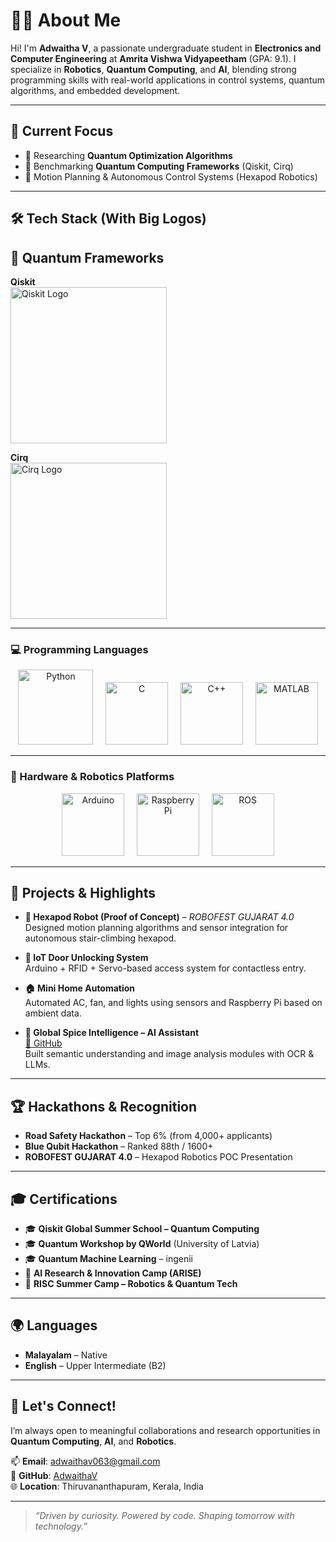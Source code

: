# 👩‍💻 About Me

Hi! I'm **Adwaitha V**, a passionate undergraduate student in **Electronics and Computer Engineering** at **Amrita Vishwa Vidyapeetham** (GPA: 9.1). I specialize in **Robotics**, **Quantum Computing**, and **AI**, blending strong programming skills with real-world applications in control systems, quantum algorithms, and embedded development.

---

## 🧠 Current Focus

- 🔬 Researching **Quantum Optimization Algorithms**
- 🧪 Benchmarking **Quantum Computing Frameworks** (Qiskit, Cirq)
- 🤖 Motion Planning & Autonomous Control Systems (Hexapod Robotics)

---

## 🛠️ Tech Stack (With Big Logos)


## 🧪 Quantum Frameworks

**Qiskit**  
<img src="https://raw.githubusercontent.com/qiskit-community/community.qiskit.org/main/static/images/logos/qiskit-logo.png" alt="Qiskit Logo" width="250">

**Cirq**  
<img src="https://raw.githubusercontent.com/quantumlib/Cirq/master/docs/images/Cirq_logo.png" alt="Cirq Logo" width="250">



---

### 💻 Programming Languages

<p align="center">
  <img src="https://www.python.org/static/community_logos/python-logo.png" alt="Python" width="120" />
  &nbsp;&nbsp;&nbsp;
  <img src="https://upload.wikimedia.org/wikipedia/commons/1/18/C_Programming_Language.svg" alt="C" width="100" />
  &nbsp;&nbsp;&nbsp;
  <img src="https://upload.wikimedia.org/wikipedia/commons/1/18/ISO_C%2B%2B_Logo.svg" alt="C++" width="100" />
  &nbsp;&nbsp;&nbsp;
  <img src="https://upload.wikimedia.org/wikipedia/commons/2/21/Matlab_Logo.png" alt="MATLAB" width="100" />
</p>

---

### 🔧 Hardware & Robotics Platforms

<p align="center">
  <img src="https://upload.wikimedia.org/wikipedia/commons/8/87/Arduino_Logo.svg" alt="Arduino" width="100" />
  &nbsp;&nbsp;&nbsp;
  <img src="https://upload.wikimedia.org/wikipedia/en/c/cb/Raspberry_Pi_Logo.svg" alt="Raspberry Pi" width="100" />
  &nbsp;&nbsp;&nbsp;
  <img src="https://upload.wikimedia.org/wikipedia/commons/b/bb/Ros_logo.svg" alt="ROS" width="100" />
</p>

---

## 🧩 Projects & Highlights

- **🔷 Hexapod Robot (Proof of Concept)** – *ROBOFEST GUJARAT 4.0*  
  Designed motion planning algorithms and sensor integration for autonomous stair-climbing hexapod.

- **🔐 IoT Door Unlocking System**  
  Arduino + RFID + Servo-based access system for contactless entry.

- **🏠 Mini Home Automation**  
  Automated AC, fan, and lights using sensors and Raspberry Pi based on ambient data.

- **🧠 Global Spice Intelligence – AI Assistant**  
  [🔗 GitHub](https://github.com/giri2021/Spice-intelligence-AI-Assistant)  
  Built semantic understanding and image analysis modules with OCR & LLMs.

---

## 🏆 Hackathons & Recognition

- **Road Safety Hackathon** – Top 6% (from 4,000+ applicants)  
- **Blue Qubit Hackathon** – Ranked 88th / 1600+  
- **ROBOFEST GUJARAT 4.0** – Hexapod Robotics POC Presentation

---

## 🎓 Certifications

- 🎓 **Qiskit Global Summer School – Quantum Computing**
- 🎓 **Quantum Workshop by QWorld** (University of Latvia)
- 🎓 **Quantum Machine Learning** – ingenii
- 🤖 **AI Research & Innovation Camp (ARISE)**
- 🧪 **RISC Summer Camp – Robotics & Quantum Tech**

---

## 🌍 Languages

- **Malayalam** – Native  
- **English** – Upper Intermediate (B2)

---

## 🙌 Let's Connect!

I’m always open to meaningful collaborations and research opportunities in **Quantum Computing**, **AI**, and **Robotics**.

📫 **Email**: [adwaithav063@gmail.com](mailto:adwaithav063@gmail.com)  
🔗 **GitHub**: [AdwaithaV](https://github.com/AdwaithaV)  
🌐 **Location**: Thiruvananthapuram, Kerala, India  

---

> *“Driven by curiosity. Powered by code. Shaping tomorrow with technology.”*
